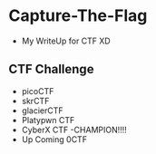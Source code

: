 # Capture-The-Flag
  - My WriteUp for CTF XD
## CTF Challenge
  - picoCTF
  - skrCTF
  - glacierCTF
  - Platypwn CTF
  - CyberX CTF -CHAMPION!!!!
  - Up Coming 0CTF
